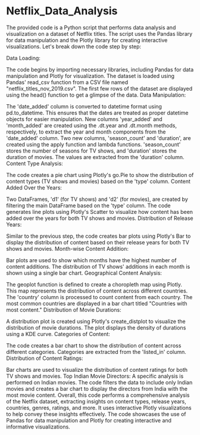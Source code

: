 # Netflix_Data_Analysis

 The provided code is a Python script that performs data analysis and visualization on a dataset of Netflix titles. The script uses the Pandas library for data manipulation and the Plotly library for creating interactive visualizations. Let's break down the code step by step:

Data Loading:

The code begins by importing necessary libraries, including Pandas for data manipulation and Plotly for visualization.
The dataset is loaded using Pandas' read_csv function from a CSV file named "netflix_titles_nov_2019.csv".
The first few rows of the dataset are displayed using the head() function to get a glimpse of the data.
Data Manipulation:

The 'date_added' column is converted to datetime format using pd.to_datetime. This ensures that the dates are treated as proper datetime objects for easier manipulation.
New columns 'year_added' and 'month_added' are created using the .dt.year and .dt.month methods, respectively, to extract the year and month components from the 'date_added' column.
Two new columns, 'season_count' and 'duration', are created using the apply function and lambda functions. 'season_count' stores the number of seasons for TV shows, and 'duration' stores the duration of movies. The values are extracted from the 'duration' column.
Content Type Analysis:

The code creates a pie chart using Plotly's go.Pie to show the distribution of content types (TV shows and movies) based on the 'type' column.
Content Added Over the Years:

Two DataFrames, 'd1' (for TV shows) and 'd2' (for movies), are created by filtering the main DataFrame based on the 'type' column.
The code generates line plots using Plotly's Scatter to visualize how content has been added over the years for both TV shows and movies.
Distribution of Release Years:

Similar to the previous step, the code creates bar plots using Plotly's Bar to display the distribution of content based on their release years for both TV shows and movies.
Month-wise Content Addition:

Bar plots are used to show which months have the highest number of content additions. The distribution of TV shows' additions in each month is shown using a single bar chart.
Geographical Content Analysis:

The geoplot function is defined to create a choropleth map using Plotly. This map represents the distribution of content across different countries. The 'country' column is processed to count content from each country.
The most common countries are displayed in a bar chart titled "Countries with most content."
Distribution of Movie Durations:

A distribution plot is created using Plotly's create_distplot to visualize the distribution of movie durations. The plot displays the density of durations using a KDE curve.
Categories of Content:

The code creates a bar chart to show the distribution of content across different categories. Categories are extracted from the 'listed_in' column.
Distribution of Content Ratings:

Bar charts are used to visualize the distribution of content ratings for both TV shows and movies.
Top Indian Movie Directors:
A specific analysis is performed on Indian movies. The code filters the data to include only Indian movies and creates a bar chart to display the directors from India with the most movie content.
Overall, this code performs a comprehensive analysis of the Netflix dataset, extracting insights on content types, release years, countries, genres, ratings, and more. It uses interactive Plotly visualizations to help convey these insights effectively. The code showcases the use of Pandas for data manipulation and Plotly for creating interactive and informative visualizations.
